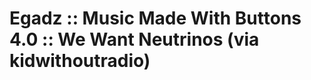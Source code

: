 <!--
id: 2084991237
link: http://tumblr.atmos.org/post/2084991237/egadz-music-made-with-buttons-4-0-we-want
slug: egadz-music-made-with-buttons-4-0-we-want
date: Fri Dec 03 2010 13:02:42 GMT-0800 (PST)
publish: 2010-12-03
tags: 
title: Egadz :: Music Made With Buttons 4.0 :: We Want Neutrinos (via kidwithoutradio)
-->


Egadz :: Music Made With Buttons 4.0 :: We Want Neutrinos (via kidwithoutradio)
===============================================================================



